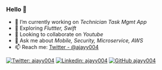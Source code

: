 ### Hello 👋


- 🔭 I’m currently working on _Technician Task Mgmt App_
- 🌱 Exploring _Fluttter, Swift_
- 👯 Looking to collaborate on _Youtube_
- 💬 Ask me about _Mobile, Security, Microservice, AWS_
- 📫 Reach me: [Twitter - @ajayy004](https://twitter.com/ajayy004)

[![Twitter: ajayy004](https://img.shields.io/twitter/follow/ajayy004?style=social)](https://twitter.com/ajayy004)
[![Linkedin: ajayy004](https://img.shields.io/badge/-ajayy004-blue?style=flat-square&logo=Linkedin&logoColor=white&link=https://www.linkedin.com/in/ajayy004/)](https://www.linkedin.com/in/ajayy004/)
[![GitHub ajayy004](https://img.shields.io/github/followers/ajayy004?label=follow&style=social)](https://github.com/ajayy004)
